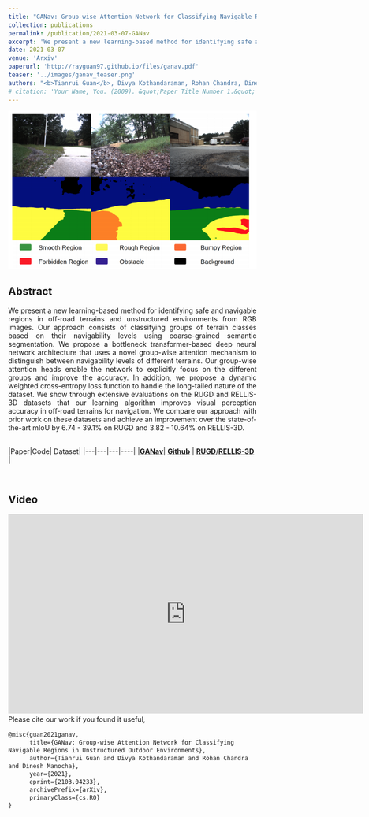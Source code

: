 ```yaml
---
title: "GANav: Group-wise Attention Network for Classifying Navigable Regions in Unstructured Outdoor Environments"
collection: publications
permalink: /publication/2021-03-07-GANav
excerpt: 'We present a new learning-based method for identifying safe and navigable regions in off-road terrains and unstructured environments from RGB images. Our approach consists of classifying groups of terrain classes based on their navigability levels using coarse-grained semantic segmentation. Our group-wise attention heads enable the network to explicitly focus on the different groups and improve the accuracy. We show through extensive evaluations on the RUGD and RELLIS-3D datasets that our learning algorithm improves the accuracy of visual perception in off-road terrains for navigation.'
date: 2021-03-07
venue: 'Arxiv'
paperurl: 'http://rayguan97.github.io/files/ganav.pdf'
teaser: '../images/ganav_teaser.png'
authors: "<b>Tianrui Guan</b>, Divya Kothandaraman, Rohan Chandra, Dinesh Manocha"
# citation: 'Your Name, You. (2009). &quot;Paper Title Number 1.&quot; <i>Journal 1</i>. 1(1).'
---
```

<p style="text-align:center;">
<img src="../images/ganav_teaser.png" width="600">
</p>

## Abstract
<div style="text-align: justify">We present a new learning-based method for identifying safe and navigable regions in off-road terrains and unstructured environments from RGB images. Our approach consists of classifying groups of terrain classes based on their navigability levels using coarse-grained semantic segmentation. We propose a bottleneck transformer-based deep neural network architecture that uses a novel group-wise attention mechanism to distinguish between navigability levels of different terrains. Our group-wise attention heads enable the network to explicitly focus on the different groups and improve the accuracy. In addition, we propose a dynamic weighted cross-entropy loss function to handle the long-tailed nature of the dataset. We show through extensive evaluations on the RUGD and RELLIS-3D datasets that our learning algorithm improves visual perception accuracy in off-road terrains for navigation. We compare our approach with prior work on these datasets and achieve an improvement over the state-of-the-art mIoU by 6.74 - 39.1% on RUGD and 3.82 - 10.64% on RELLIS-3D.</div>
<br>

|Paper|Code| Dataset|
|---|---|---|----|
|[**GANav**](http://rayguan97.github.io/files/ganav.pdf)| [**Github**](https://github.com/rayguan97/GANav-offroad) |    [**RUGD**](http://rugd.vision/)/[**RELLIS-3D**](https://unmannedlab.github.io/research/RELLIS-3D) |

<br>

## Video
<iframe width="720" height="405" src="https://www.youtube.com/embed/-ck_JcNmMPw" frameborder="0" allow="accelerometer; autoplay; encrypted-media; gyroscope; picture-in-picture" allowfullscreen></iframe>

<br>
Please cite our work if you found it useful,

```
@misc{guan2021ganav,
      title={GANav: Group-wise Attention Network for Classifying Navigable Regions in Unstructured Outdoor Environments}, 
      author={Tianrui Guan and Divya Kothandaraman and Rohan Chandra and Dinesh Manocha},
      year={2021},
      eprint={2103.04233},
      archivePrefix={arXiv},
      primaryClass={cs.RO}
}
```


<!-- @misc{guan2021ganav,<br> 
&nbsp;&nbsp;     title={GANav: Group-wise Attention Network for Classifying Navigable Regions in Unstructured Outdoor Environments}, <br>
&nbsp;&nbsp;      author={Tianrui Guan and Divya Kothandaraman and Rohan Chandra and Dinesh Manocha},<br>
&nbsp;&nbsp;      year={2021},<br>
&nbsp;&nbsp;     eprint={2103.04233},<br>
&nbsp;&nbsp;     archivePrefix={arXiv},<br>
&nbsp;&nbsp;     primaryClass={cs.RO}<br>
} -->

